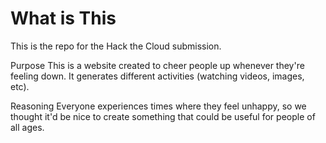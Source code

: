 # What is This
This is the repo for the Hack the Cloud submission.

Purpose
This is a website created to cheer people up whenever they're feeling down. It generates different activities (watching videos, images, etc).

Reasoning
Everyone experiences times where they feel unhappy, so we thought it'd be nice to create something that could be useful for people of all ages. 
